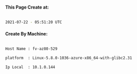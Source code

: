 
   
#### This Page Create at:

```bash

2021-07-22 - 05:51:20 UTC

```

#### Create By Machine:

```bash

Host Name : fv-az80-529

platform  : Linux-5.8.0-1036-azure-x86_64-with-glibc2.31

Ip Local  : 10.1.0.144

```

